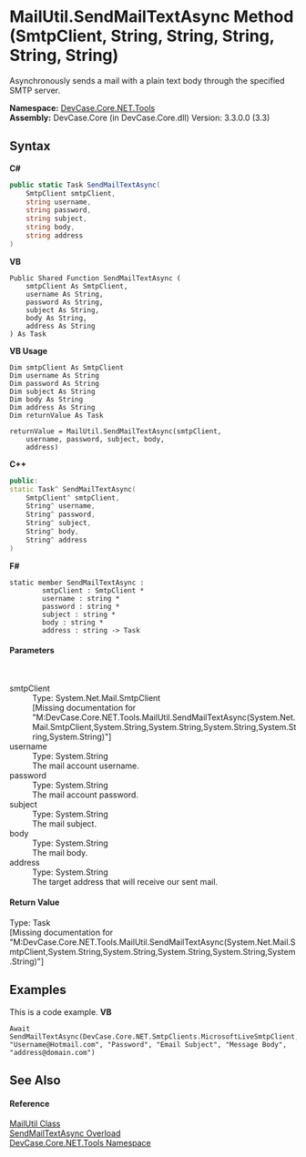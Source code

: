 # MailUtil.SendMailTextAsync Method (SmtpClient, String, String, String, String, String)
 

Asynchronously sends a mail with a plain text body through the specified SMTP server.

**Namespace:**&nbsp;<a href="N_DevCase_Core_NET_Tools">DevCase.Core.NET.Tools</a><br />**Assembly:**&nbsp;DevCase.Core (in DevCase.Core.dll) Version: 3.3.0.0 (3.3)

## Syntax

**C#**<br />
``` C#
public static Task SendMailTextAsync(
	SmtpClient smtpClient,
	string username,
	string password,
	string subject,
	string body,
	string address
)
```

**VB**<br />
``` VB
Public Shared Function SendMailTextAsync ( 
	smtpClient As SmtpClient,
	username As String,
	password As String,
	subject As String,
	body As String,
	address As String
) As Task
```

**VB Usage**<br />
``` VB Usage
Dim smtpClient As SmtpClient
Dim username As String
Dim password As String
Dim subject As String
Dim body As String
Dim address As String
Dim returnValue As Task

returnValue = MailUtil.SendMailTextAsync(smtpClient, 
	username, password, subject, body, 
	address)
```

**C++**<br />
``` C++
public:
static Task^ SendMailTextAsync(
	SmtpClient^ smtpClient, 
	String^ username, 
	String^ password, 
	String^ subject, 
	String^ body, 
	String^ address
)
```

**F#**<br />
``` F#
static member SendMailTextAsync : 
        smtpClient : SmtpClient * 
        username : string * 
        password : string * 
        subject : string * 
        body : string * 
        address : string -> Task 

```


#### Parameters
&nbsp;<dl><dt>smtpClient</dt><dd>Type: System.Net.Mail.SmtpClient<br />\[Missing <param name="smtpClient"/> documentation for "M:DevCase.Core.NET.Tools.MailUtil.SendMailTextAsync(System.Net.Mail.SmtpClient,System.String,System.String,System.String,System.String,System.String)"\]</dd><dt>username</dt><dd>Type: System.String<br />The mail account username.</dd><dt>password</dt><dd>Type: System.String<br />The mail account password.</dd><dt>subject</dt><dd>Type: System.String<br />The mail subject.</dd><dt>body</dt><dd>Type: System.String<br />The mail body.</dd><dt>address</dt><dd>Type: System.String<br />The target address that will receive our sent mail.</dd></dl>

#### Return Value
Type: Task<br />\[Missing <returns> documentation for "M:DevCase.Core.NET.Tools.MailUtil.SendMailTextAsync(System.Net.Mail.SmtpClient,System.String,System.String,System.String,System.String,System.String)"\]

## Examples
This is a code example. 
**VB**<br />
``` VB
Await SendMailTextAsync(DevCase.Core.NET.SmtpClients.MicrosoftLiveSmtpClient, "Username@Hotmail.com", "Password", "Email Subject", "Message Body", "address@domain.com")
```


## See Also


#### Reference
<a href="T_DevCase_Core_NET_Tools_MailUtil">MailUtil Class</a><br /><a href="Overload_DevCase_Core_NET_Tools_MailUtil_SendMailTextAsync">SendMailTextAsync Overload</a><br /><a href="N_DevCase_Core_NET_Tools">DevCase.Core.NET.Tools Namespace</a><br />